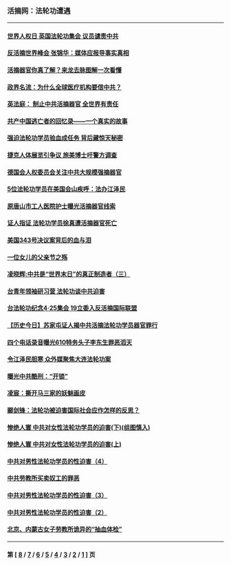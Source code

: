 ### 活摘网：法轮功遭遇
---
#### [世界人权日 英国法轮功集会 议员谴责中共](../../pages/nf5881/n13431763.md?12200430) 
#### [反活摘世界峰会 张锦华：媒体应报导事实真相](../../pages/nf5881/n13278502.md?12200430) 
#### [活摘器官你真了解？来龙去脉图解一次看懂](../../pages/nf5881/n13013820.md?12200430) 
#### [政界名流：为什么全球医疗机构要信中共？](../../pages/nf5881/n11945479.md?12200430) 
#### [英法庭： 制止中共活摘器官 全世界有责任](../../pages/nf5881/n11330691.md?12200430) 
#### [共产中国逃亡者的回忆录——一个真实的故事](../../pages/nf5881/n10918649.md?12200430) 
#### [强迫法轮功学员验血成任务 背后藏惊天秘密](../../pages/nf5881/n4252384.md?12200430) 
#### [捷克人体展览引争议 旅美博士吁警方调查](../../pages/nf5881/n9429187.md?12200430) 
#### [德国会人权委员会关注中共大规模强摘器官](../../pages/nf5881/n8418950.md?12200430) 
#### [5位法轮功学员在美国会山疾呼：法办江泽民](../../pages/nf5881/n8101519.md?12200430) 
#### [原唐山市工人医院护士曝光活摘器官线索](../../pages/nf5881/n8076384.md?12200430) 
#### [证人指证 法轮功学员徐真遭活摘器官死亡](../../pages/nf5881/n8042467.md?12200430) 
#### [美国343号决议案背后的血与泪](../../pages/nf5881/n8020684.md?12200430) 
#### [一位女儿的父亲节之殇](../../pages/nf5881/n8014122.md?12200430) 
#### [凌晓辉:中共是“世界末日”的真正制造者（三）](../../pages/nf5881/n4210333.md?12200430) 
#### [台青年领袖研习营 法轮功谈中共迫害](../../pages/nf5881/n4141857.md?12200430) 
#### [台法轮功纪念4‧25集会 19立委入反活摘国际联盟](../../pages/nf5881/n4141821.md?12200430) 
#### [【历史今日】苏家屯证人揭中共活摘法轮功学员器官罪行](../../pages/nf5881/n4135912.md?12200430) 
#### [四个电话录音曝光610特务头子李东生罪恶滔天](../../pages/nf5881/n4040060.md?12200430) 
#### [令江泽民胆寒 众外媒聚焦大连法轮功案](../../pages/nf5881/n3932671.md?12200430) 
#### [曝光中共酷刑：“开锁”](../../pages/nf5881/n3889373.md?12200430) 
#### [凌宸：撕开马三家的妖魅画皮](../../pages/nf5881/n3849369.md?12200430) 
#### [郦剑锋：法轮功被迫害国际社会应作怎样的反思？](../../pages/nf5881/n3824560.md?12200430) 
#### [惨绝人寰 中共对女性法轮功学员的迫害(下)(组图慎入)](../../pages/nf5881/n3816285.md?12200430) 
#### [惨绝人寰 中共对女性法轮功学员的迫害(上)](../../pages/nf5881/n3815374.md?12200430) 
#### [中共对男性法轮功学员的性迫害（4）](../../pages/nf5881/n3769144.md?12200430) 
#### [中共劳教所买卖奴工的罪恶](../../pages/nf5881/n3769378.md?12200430) 
#### [中共对男性法轮功学员的性迫害（3）](../../pages/nf5881/n3768231.md?12200430) 
#### [中共对男性法轮功学员的性迫害（2）](../../pages/nf5881/n3767211.md?12200430) 
#### [北京、内蒙古女子劳教所诡异的“抽血体检”](../../pages/nf5881/n3753158.md?12200430) 

---
#### 第 [ [8](./8.md?12200430) / [7](./7.md?12200430) / [6](./6.md?12200430) / [5](./5.md?12200430) / [4](./4.md?12200430) / [3](./3.md?12200430) / [2](./2.md?12200430) / [1](./1.md?12200430) ] 页
